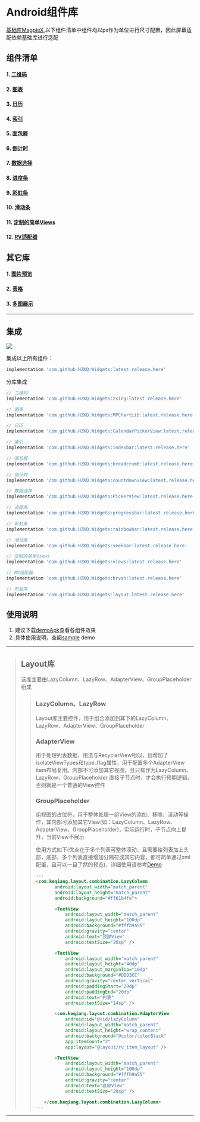 # Android组件库

[基础库MagpieX](https://github.com/zhouzhuo810/MagpieX),以下组件清单中组件均以px作为单位进行尺寸配置，因此屏幕适配依赖基础库进行适配

## 组件清单
#### 1. [二维码](zxing)
#### 2. [图表](MPChartLib)
#### 3. [日历](CalendarPickerView)
#### 4. [索引](indexbar)
#### 5. [面包屑](breadcrumb)
#### 6. [倒计时](countdownview)
#### 7. [数据选择](PickerView)
#### 8. [进度条](progressbar)
#### 9. [彩虹条](rainbowbar)
#### 10. [滑动条](seekbar)
#### 11. [定制的简单Views](views)
#### 12. [RV适配器](brvah)


## 其它库
#### 1. [图片预览](https://github.com/wanggaowan/PhotoPreview)
#### 2. [表格](https://github.com/wanggaowan/TableLite)
#### 3. [多图展示](https://github.com/zhouzhuo810/ZzImageBox)


---
## 集成

[![](https://jitpack.io/v/HZKQ/Widgets.svg)](https://jitpack.io/#HZKQ/Widgets)

集成以上所有组件：
```groovy
implementation 'com.github.HZKQ:Widgets:latest.release.here'
```

分库集成
```groovy
// 二维码
implementation 'com.github.HZKQ.Widgets:zxing:latest.release.here'

// 图表
implementation 'com.github.HZKQ.Widgets:MPChartLib:latest.release.here'

// 日历
implementation 'com.github.HZKQ.Widgets:CalendarPickerView:latest.release.here'

// 索引
implementation 'com.github.HZKQ.Widgets:indexbar:latest.release.here'

// 面包屑
implementation 'com.github.HZKQ.Widgets:breadcrumb:latest.release.here'

// 倒计时
implementation 'com.github.HZKQ.Widgets:countdownview:latest.release.here'

// 数据选择
implementation 'com.github.HZKQ.Widgets:PickerView:latest.release.here'

// 进度条
implementation 'com.github.HZKQ.Widgets:progressbar:latest.release.here'

// 彩虹条
implementation 'com.github.HZKQ.Widgets:rainbowbar:latest.release.here'

// 滑动条
implementation 'com.github.HZKQ.Widgets:seekbar:latest.release.here'

// 定制的简单Views
implementation 'com.github.HZKQ.Widgets:views:latest.release.here'

// RV适配器
implementation 'com.github.HZKQ.Widgets:brvah:latest.release.here'

// 布局库
implementation 'com.github.HZKQ.Widgets:layout:latest.release.here'
```

## 使用说明
1. 建议下载[demoApk](./app-debug.apk)查看各组件效果
2. 具体使用说明，查阅[sample](sample) demo

---
> ## Layout库
> 该库主要由LazyColumn、LazyRow、AdapterView、GroupPlaceholder组成
> 
>>### LazyColumn、LazyRow
>> Layout库主要控件，用于组合添加到其下的LazyColumn、LazyRow、AdapterView、GroupPlaceholder
>>
>>### AdapterView
>> 用于处理列表数据，用法与RecyclerView相似，且增加了isolateViewTypes和type_flag属性，用于配置多个AdapterView item布局复用。内部不可添加其它视图，且只有作为LazyColumn、LazyRow、GroupPlaceholder 直接子节点时，才会执行预期逻辑，否则就是一个普通的View控件
>>
>>### GroupPlaceholder
>> 组视图的占位符，用于整体处理一组View的添加、移除、滚动等操作，其内部可添加其它View(如：LazyColumn、LazyRow、AdapterView、GroupPlaceholder)，实际运行时，子节点向上提升，当前View不展示
>>
>> 使用方式如下(优点在于多个列表可整体滚动，且需要给列表加上头部，底部，多个列表直接增加分隔符或其它内容，都可简单通过xml配置，且可以一目了然的预览)，详细使用请参考[Demo](./sample/src/main/java/com/hzkq/widgets/layout):
>>```xml
>>···
>><com.keqiang.layout.combination.LazyColumn
>>        android:layout_width="match_parent"
>>        android:layout_height="match_parent"
>>        android:background="#ff61b4fe">
>>
>>        <TextView
>>            android:layout_width="match_parent"
>>            android:layout_height="100dp"
>>            android:background="#fffb9a55"
>>            android:gravity="center"
>>            android:text="顶部View"
>>            android:textSize="20sp" />
>>
>>        <TextView
>>            android:layout_width="match_parent"
>>            android:layout_height="40dp"
>>            android:layout_marginTop="10dp"
>>            android:background="#DDD3CC"
>>            android:gravity="center_vertical"
>>            android:paddingStart="20dp"
>>            android:paddingEnd="20dp"
>>            android:text="列表"
>>            android:textSize="14sp" />
>>
>>        <com.keqiang.layout.combination.AdapterView
>>            android:id="@+id/lazyColumn"
>>            android:layout_width="match_parent"
>>            android:layout_height="wrap_content"
>>            android:background="@color/colorBlack"
>>            app:itemCount="2"
>>            app:layout="@layout/rv_item_layout" />
>>
>>        <TextView
>>            android:layout_width="match_parent"
>>            android:layout_height="100dp"
>>            android:background="#fffb9a55"
>>            android:gravity="center"
>>            android:text="底部View"
>>            android:textSize="20sp" />
>>
>>    </com.keqiang.layout.combination.LazyColumn>
>>···
>>```
---


